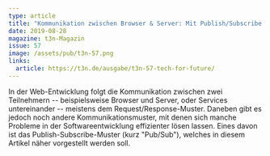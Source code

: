```yaml
---
type: article
title: "Kommunikation zwischen Browser & Server: Mit Publish/Subscribe mehr Komplexität abbilden"
date: 2019-08-28
magazine: t3n-Magazin
issue: 57
image: /assets/pub/t3n-57.png
links:
  article: https://t3n.de/ausgabe/t3n-57-tech-for-future/
---
```


In der Web-Entwicklung folgt die Kommunikation zwischen zwei Teilnehmern -- beispielsweise Browser und Server, oder Services untereinander -- meistens dem Request/Response-Muster. Daneben gibt es jedoch noch andere Kommunikationsmuster, mit denen sich manche Probleme in der Softwareentwicklung effizienter lösen lassen. Eines davon ist das Publish-Subscribe-Muster (kurz "Pub/Sub"), welches in diesem Artikel näher vorgestellt werden soll.